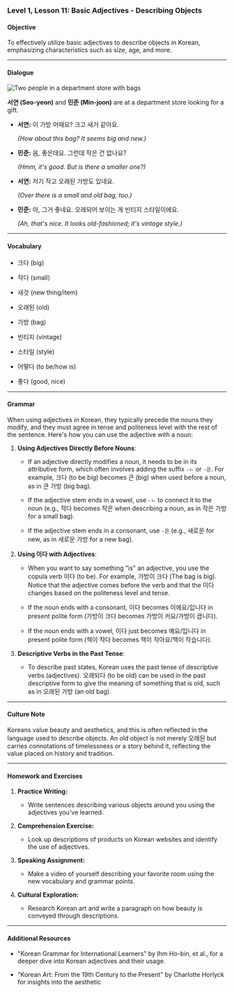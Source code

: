 ### Level 1, Lesson 11: Basic Adjectives - Describing Objects

#### Objective

To effectively utilize basic adjectives to describe objects in Korean, emphasizing characteristics such as size, age, and more.

---

#### Dialogue

![Two people in a department store with bags](./resources/l1_lesson11.png)

**서연 (Seo-yeon)** and **민준 (Min-joon)** are at a department store looking for a gift.

- **서연:** 이 가방 어때요? 크고 새거 같아요.

  *(How about this bag? It seems big and new.)*

- **민준:** 음, 좋은데요. 그런데 작은 건 없나요?

  *(Hmm, it's good. But is there a smaller one?)*

- **서연:** 저기 작고 오래된 가방도 있네요.

  *(Over there is a small and old bag, too.)*

- **민준:** 아, 그거 좋네요. 오래되어 보이는 게 빈티지 스타일이에요.

  *(Ah, that's nice. It looks old-fashioned; it's vintage style.)*

---

#### Vocabulary

- 크다 (big)

- 작다 (small)

- 새것 (new thing/item)

- 오래된 (old)

- 가방 (bag)

- 빈티지 (vintage)

- 스타일 (style)

- 어떻다 (to be/how is)

- 좋다 (good, nice)

---

#### Grammar

When using adjectives in Korean, they typically precede the nouns they modify, and they must agree in tense and politeness level with the rest of the sentence. Here's how you can use the adjective with a noun:

1. **Using Adjectives Directly Before Nouns**:

    - If an adjective directly modifies a noun, it needs to be in its attributive form, which often involves adding the suffix `-ㄴ` or `-은`. For example, 크다 (to be big) becomes 큰 (big) when used before a noun, as in 큰 가방 (big bag).

    - If the adjective stem ends in a vowel, use `-ㄴ` to connect it to the noun (e.g., 작다 becomes 작은 when describing a noun, as in 작은 가방 for a small bag).

    - If the adjective stem ends in a consonant, use `-은` (e.g., 새로운 for new, as in 새로운 가방 for a new bag).

2. **Using 이다 with Adjectives**:

    - When you want to say something "is" an adjective, you use the copula verb 이다 (to be). For example, 가방이 크다 (The bag is big). Notice that the adjective comes before the verb and that the 이다 changes based on the politeness level and tense.

    - If the noun ends with a consonant, 이다 becomes 이에요/입니다 in present polite form (가방이 크다 becomes 가방이 커요/가방이 큽니다).

    - If the noun ends with a vowel, 이다 just becomes 예요/입니다 in present polite form (책이 작다 becomes 책이 작아요/책이 작습니다).

3. **Descriptive Verbs in the Past Tense**:

    - To describe past states, Korean uses the past tense of descriptive verbs (adjectives). 오래되다 (to be old) can be used in the past descriptive form to give the meaning of something that is old, such as in 오래된 가방 (an old bag).

---

#### Culture Note

Koreans value beauty and aesthetics, and this is often reflected in the language used to describe objects. An old object is not merely 오래된 but carries connotations of timelessness or a story behind it, reflecting the value placed on history and tradition.

---

#### Homework and Exercises

1. **Practice Writing:**

    - Write sentences describing various objects around you using the adjectives you've learned.

2. **Comprehension Exercise:**

    - Look up descriptions of products on Korean websites and identify the use of adjectives.

3. **Speaking Assignment:**

    - Make a video of yourself describing your favorite room using the new vocabulary and grammar points.

4. **Cultural Exploration:**

    - Research Korean art and write a paragraph on how beauty is conveyed through descriptions.

---

#### Additional Resources

- "Korean Grammar for International Learners" by Ihm Ho-bin, et al., for a deeper dive into Korean adjectives and their usage.

- "Korean Art: From the 19th Century to the Present" by Charlotte Horlyck for insights into the aesthetic
